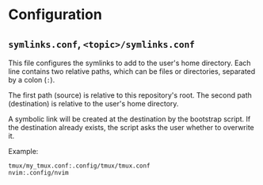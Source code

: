 # Configuration

## `symlinks.conf`, `<topic>/symlinks.conf`

This file configures the symlinks to add to the user's home directory. Each line
contains two relative paths, which can be files or directories, separated by
a colon (`:`).

The first path (source) is relative to this repository's root. The second path
(destination) is relative to the user's home directory. 

A symbolic link will be created at the destination by the bootstrap script. If
the destination already exists, the script asks the user whether to overwrite
it.

Example:
```
tmux/my_tmux.conf:.config/tmux/tmux.conf
nvim:.config/nvim
```

